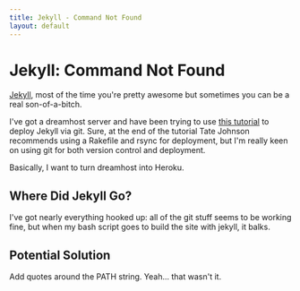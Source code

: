```yaml
---
title: Jekyll - Command Not Found
layout: default
---
```


# Jekyll: Command Not Found #

[Jekyll][], most of the time you're pretty awesome but sometimes you can be a real son-of-a-bitch.

I've got a dreamhost server and have been trying to use [this tutorial][tatey.com] to deploy Jekyll via git. Sure, at the end of the tutorial Tate Johnson recommends using a Rakefile and rsync for deployment, but I'm really keen on using git for both version control and deployment.

Basically, I want to turn dreamhost into Heroku.


## Where Did Jekyll Go? ##

I've got nearly everything hooked up: all of the git stuff seems to be working fine, but when my bash script goes to build the site with jekyll, it balks.

## Potential Solution ##

Add quotes around the PATH string. Yeah... that wasn't it.

[Jekyll]: http://jekyllrb.com
[tatey.com]: http://tatey.com/2009/04/29/jekyll-meets-dreamhost-automated-deployment-for-jekyll-with-git/
